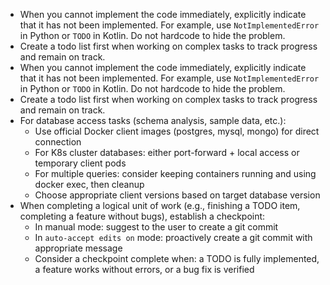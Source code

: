 - When you cannot implement the code immediately, explicitly indicate that it has not been implemented. For example, use `NotImplementedError` in Python or `TODO` in Kotlin. Do not hardcode to hide the problem.
- Create a todo list first when working on complex tasks to track progress and remain on track.
- When you cannot implement the code immediately, explicitly indicate that it has not been implemented. For example, use `NotImplementedError` in Python or `TODO` in Kotlin. Do not hardcode to hide the problem.
- Create a todo list first when working on complex tasks to track progress and remain on track.
- For database access tasks (schema analysis, sample data, etc.):
    - Use official Docker client images (postgres, mysql, mongo) for direct connection
    - For K8s cluster databases: either port-forward + local access or temporary client pods
    - For multiple queries: consider keeping containers running and using docker exec, then cleanup
    - Choose appropriate client versions based on target database version
- When completing a logical unit of work (e.g., finishing a TODO item, completing a feature without bugs), establish a checkpoint:
    - In manual mode: suggest to the user to create a git commit
    - In `auto-accept edits on` mode: proactively create a git commit with appropriate message
    - Consider a checkpoint complete when: a TODO is fully implemented, a feature works without errors, or a bug fix is verified

